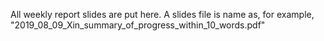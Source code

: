 All weekly report slides are put here. A slides file is name as, for example, "2019_08_09_Xin_summary_of_progress_within_10_words.pdf"
